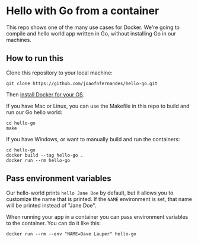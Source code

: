 # Hello with Go from a container

This repo shows one of the many use cases for Docker.
We're going to compile and hello world app written in
Go, without installing Go in our machines.

## How to run this

Clone this repository to your local machine:

```
git clone https://github.com/joaofnfernandes/hello-go.git
```

Then [install Docker for your OS](https://www.docker.com/products/docker#/mac).

If you have Mac or Linux, you can use the Makefile
in this repo to build and run our Go hello world:

```
cd hello-go
make
```

If you have Windows, or want to manually build and
run the containers:

```
cd hello-go
docker build --tag hello-go .
docker run --rm hello-go
```

## Pass environment variables

Our hello-world prints `hello Jane Doe` by default, but it allows you
to customize the name that is printed.
If the `NAME` environment is set, that name will be printed instead of "Jane Doe".

When running your app in a container you can pass environment variables to the container. You can do it like this:

```
docker run --rm --env "NAME=Dave Lauper" hello-go
```

